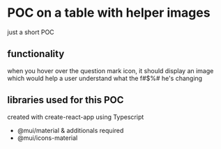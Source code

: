 # POC on a table with helper images

just a short POC

## functionality

when you hover over the question mark icon, it should display an image which would help a user understand what the f#$%# he's changing

## libraries used for this POC

created with create-react-app using Typescript

- @mui/material & additionals required
- @mui/icons-material
